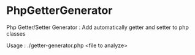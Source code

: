 PhpGetterGenerator
==================

Php Getter/Setter Generator : Add automatically getter and setter to php classes

Usage : ./getter-generator.php \<file to analyze\>
